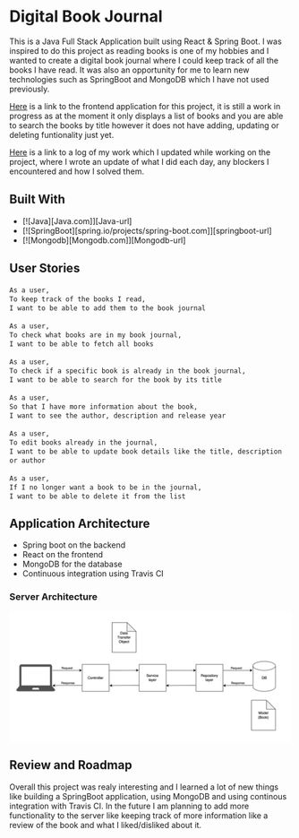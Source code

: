 # Digital Book Journal
This is a Java Full Stack Application built using React & Spring Boot. I was inspired to do this project as reading books is 
one of my hobbies and I wanted to create a digital book journal where I could keep track of all the books I have read.
It was also an opportunity for me to learn new technologies such as SpringBoot and MongoDB which I have not used previously.

[Here](https://github.com/paulinakoz/book-store-client) is a link to the frontend application for this project, it is still a work 
in progress as at the moment it only displays a list of books and you are able to search the books by title however it does not have 
adding, updating or deleting funtionality just yet. 

[Here](Log.md) is a link to a log of my work which I updated while working on the project, where I wrote an update of what I did each 
day, any blockers I encountered and how I solved them.

## Built With 
* [![Java][Java.com]][Java-url]
* [![SpringBoot][spring.io/projects/spring-boot.com]][springboot-url]
* [![Mongodb][Mongodb.com]][Mongodb-url]

## User Stories
````
As a user,
To keep track of the books I read,
I want to be able to add them to the book journal

As a user, 
To check what books are in my book journal,
I want to be able to fetch all books

As a user,
To check if a specific book is already in the book journal,
I want to be able to search for the book by its title

As a user,
So that I have more information about the book, 
I want to see the author, description and release year

As a user,
To edit books already in the journal, 
I want to be able to update book details like the title, description or author

As a user, 
If I no longer want a book to be in the journal,
I want to be able to delete it from the list
````

## Application Architecture
* Spring boot on the backend
* React on the frontend
* MongoDB for the database
* Continuous integration using Travis CI

### Server Architecture
<img alt="app-architecture" src="./images/app-architecture.png" style="display: block;" />

## Review and Roadmap
Overall this project was realy interesting and I learned a lot of new things like building a SpringBoot application, using MongoDB and 
using continous integration with Travis CI. 
In the future I am planning to add more functionality to the server like keeping track of more information like a review of the book and
what I liked/disliked about it. 